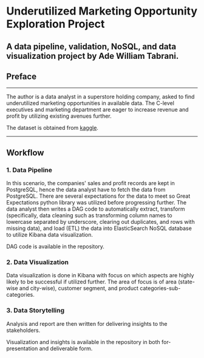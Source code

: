 # Underutilized Marketing Opportunity Exploration Project
A data pipeline, validation, NoSQL, and data visualization project by Ade William Tabrani.
---

## Preface
---
The author is a data analyst in a superstore holding company, asked to find underutilized marketing opportunities in available data. The C-level executives and marketing department are eager to increase revenue and profit by utilizing existing avenues further.

The dataset is obtained from [kaggle](https://www.kaggle.com/datasets/itssuru/super-store). 

---

## Workflow

### 1. Data Pipeline
In this scenario, the companies' sales and profit records are kept in PostgreSQL, hence the data analyst have to fetch the data from PostgreSQL. There are several expectations for the data to meet so Great Expectations python library was utilized before progressing further. The data analyst then writes a DAG code to automatically extract, transform (specifically, data cleaning such as transforming column names to lowercase separated by underscore, clearing out duplicates, and rows with missing data), and load (ETL) the data into ElasticSearch NoSQL database to utilize Kibana data visualization. 

DAG code is available in the repository.

### 2. Data Visualization
Data visualization is done in Kibana with focus on which aspects are highly likely to be successful if utilized further. The area of focus is of area (state-wise and city-wise), customer segment, and product categories-sub-categories.

### 3. Data Storytelling
Analysis and report are then written for delivering insights to the stakeholders.

Visualization and insights is available in the repository in both for-presentation and deliverable form.
